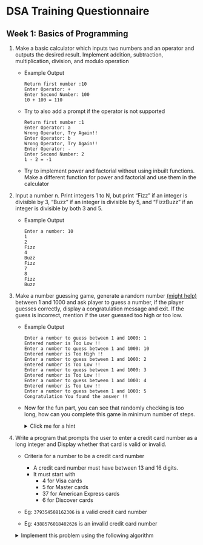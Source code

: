 # DSA Training Questionnaire

## Week 1: Basics of Programming

1.  Make a basic calculator which inputs two numbers and an operator and outputs the desired result. Implement addition, subtraction, multiplication, division, and modulo operation

    -   Example Output
        ```
        Return first number :10
        Enter Operator: +
        Enter Second Number: 100
        10 + 100 = 110
        ```
    -   Try to also add a prompt if the operator is not supported
        ```
        Return first number :1
        Enter Operator: a
        Wrong Operator, Try Again!!
        Enter Operator: b
        Wrong Operator, Try Again!!
        Enter Operator: -
        Enter Second Number: 2
        1 - 2 = -1
        ```
    -   Try to implement power and factorial without using inbuilt functions. Make a different function for power and factorial and use them in the calculator

2.  Input a number n. Print integers 1 to N, but print “Fizz” if an integer is divisible by 3, “Buzz” if an integer is divisible by 5, and “FizzBuzz” if an integer is divisible by both 3 and 5.

    -   Example Output
        ```
        Enter a number: 10
        1
        2
        Fizz
        4
        Buzz
        Fizz
        7
        8
        Fizz
        Buzz
        ```

3.  Make a number guessing game, generate a random number [(might help)](<https://www.journaldev.com/43739/random-number-generator-c-plus-plus#:~:text=Generate%20random%20numbers%20within%20a%20range&text=For%20instance%2C%20in%20order%20to,%2B%20(%20rand%20()%20%25%209)%3B>) between 1 and 1000 and ask player to guess a number, if the player guesses correctly, display a congratulation message and exit. If the guess is incorrect, mention if the user guessed too high or too low.

    -   Example Output
        ```
        Enter a number to guess between 1 and 1000: 1
        Entered number is Too Low !!
        Enter a number to guess between 1 and 1000: 10
        Entered number is Too High !!
        Enter a number to guess between 1 and 1000: 2
        Entered number is Too Low !!
        Enter a number to guess between 1 and 1000: 3
        Entered number is Too Low !!
        Enter a number to guess between 1 and 1000: 4
        Entered number is Too Low !!
        Enter a number to guess between 1 and 1000: 5
        Congratulation You found the answer !!
        ```
    -   Now for the fun part, you can see that randomly checking is too long, how can you complete this game in minimum number of steps.
        <details><summary>Click me for a hint</summary>

        google `binary search` (It's okay if you don't get a hang of it as we will discuss it in upcoming sessions, this is supposed to be a bit tricky so don't get sad)

        </details>

4.  Write a program that prompts the user to enter a credit card number as a long integer and Display whether that card is valid or invalid.

    -   Criteria for a number to be a credit card number

        -   A credit card number must have between 13 and 16 digits.
        -   It must start with
            -   4 for Visa cards
            -   5 for Master cards
            -   37 for American Express cards
            -   6 for Discover cards

    -   Eg: `379354508162306` is a valid credit card number
    -   Eg: `4388576018402626` is an invalid credit card number
    <details>
    <summary>Implement this problem using the following algorithm</summary>

    Here we will define a special algorithm called `Luhn Check` or `Mod 10 Check` which is used for this exact problem. You will have to implement it.

    Steps for the algorithm:

    1. Double every second digit from right to left. If doubling of a digit results in a two-digit number, add up the two digits to get a single-digit, like for 12:1+2, 18=1+8).

    2. Now add all single-digit numbers from Step 1.
       Eg: `4 + 4 + 8 + 2 + 3 + 1 + 7 + 8 = 37`.

    3. Add all digits in the odd places from right to left in the card number. Eg: `6 + 6 + 0 + 8 + 0 + 7 + 8 + 3 = 38`

    4. Sum the results from Step 2 and Step 3. Eg: `37 + 38 = 75`

    5. If the result from Step 4 is divisible by 10, the card number is valid; otherwise, it is invalid.

     </details>
